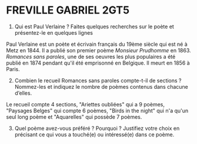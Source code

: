 # FREVILLE GABRIEL 2GT5

1. Qui est Paul Verlaine ? Faites quelques recherches sur le poète et présentez-le en quelques lignes

Paul Verlaine est un poète et écrivain français du 19ème siècle qui est né à Metz en 1844. Il a publié son premier poème *Monsieur Prudhomme* en 1863. *Romances sans paroles*, une de ses oeuvres les plus populaires a été publié en 1874 pendant qu'il été emprisonné en Belgique. Il meurt en 1856 à Paris.

2.  Combien le recueil Romances sans paroles compte-t-il de sections ? Nommez-les et indiquez le nombre de poèmes contenus dans chacune d’elles.
   
Le recueil compte 4 sections, "Ariettes oubliées" qui a 9 poèmes, "Paysages Belges" qui compte 6 poèmes, "Birds in the night" qui n'a qu'un seul long poème et "Aquarelles" qui possède 7 poèmes.
   
3. Quel poème avez-vous préféré ? Pourquoi ? Justifiez votre choix en précisant ce qui vous a touché(e) ou intéressé(e) dans ce poème.

